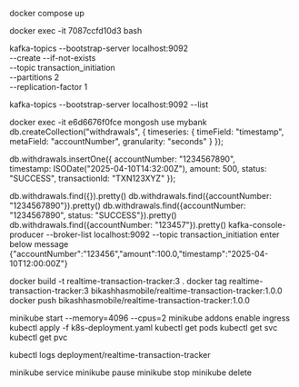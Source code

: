 docker compose up

docker exec -it 7087ccfd10d3 bash

kafka-topics --bootstrap-server localhost:9092 \
--create --if-not-exists \
--topic transaction_initiation \
--partitions 2 \
--replication-factor 1

kafka-topics --bootstrap-server localhost:9092 --list


docker exec -it e6d6676f0fce mongosh
use mybank
db.createCollection("withdrawals", {
timeseries: {
timeField: "timestamp",
metaField: "accountNumber",
granularity: "seconds"
}
});

db.withdrawals.insertOne({
accountNumber: "1234567890",            
timestamp: ISODate("2025-04-10T14:32:00Z"),
amount: 500,
status: "SUCCESS",
transactionId: "TXN123XYZ"
});

db.withdrawals.find({}).pretty()
db.withdrawals.find({accountNumber: "1234567890"}).pretty()
db.withdrawals.find({accountNumber: "1234567890", status: "SUCCESS"}).pretty()
db.withdrawals.find({accountNumber: "123457"}).pretty()
kafka-console-producer --broker-list localhost:9092 --topic transaction_initiation
enter below message 
{"accountNumber":"123456","amount":100.0,"timestamp":"2025-04-10T12:00:00Z"}

docker build -t realtime-transaction-tracker:3 .
docker tag realtime-transaction-tracker:3 bikashhasmobile/realtime-transaction-tracker:1.0.0
docker push bikashhasmobile/realtime-transaction-tracker:1.0.0

minikube start --memory=4096 --cpus=2
minikube addons enable ingress
kubectl apply -f k8s-deployment.yaml
kubectl get pods
kubectl get svc
kubectl get pvc

kubectl logs deployment/realtime-transaction-tracker

minikube service <service-name>
minikube pause
minikube stop
minikube delete
